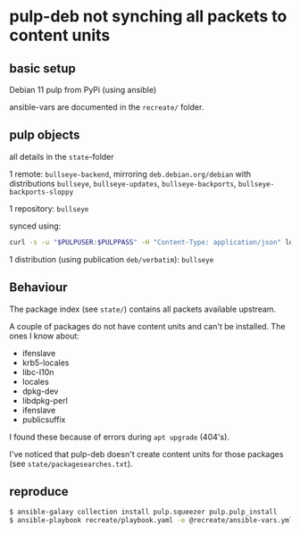 # pulp-deb not synching all packets to content units

## basic setup

Debian 11
pulp from PyPi (using ansible)

ansible-vars are documented in the `recreate/` folder.

## pulp objects

all details in the `state`-folder

1 remote: `bullseye-backend`, mirroring `deb.debian.org/debian` with distributions `bullseye`, `bullseye-updates`, `bullseye-backports`, `bullseye-backports-sloppy`

1 repository: `bullseye`

synced using:
~~~bash
curl -s -u "$PULPUSER:$PULPPASS" -H "Content-Type: application/json" localhost/pulp/api/v3/repositories/$REPOID/sync/ -d '{"remote":"'$REMOTEID'"}'
~~~

1 distribution (using publication `deb/verbatim`): `bullseye`

## Behaviour

The package index (see `state/`) contains all packets available upstream.

A couple of packages do not have content units and can't be installed. The ones I know about:

- ifenslave
- krb5-locales
- libc-l10n
- locales
- dpkg-dev
- libdpkg-perl
- ifenslave
- publicsuffix

I found these because of errors during `apt upgrade` (404's).

I've noticed that pulp-deb doesn't create content units for those packages (see `state/packagesearches.txt`).

## reproduce

~~~bash
$ ansible-galaxy collection install pulp.squeezer pulp.pulp_install
$ ansible-playbook recreate/playbook.yaml -e @recreate/ansible-vars.yml
~~~
